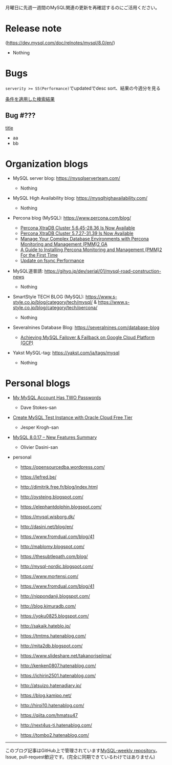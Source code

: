 月曜日に先週一週間のMySQL関連の更新を再確認するのにご活用ください。

# Release note

(https://dev.mysql.com/doc/relnotes/mysql/8.0/en/)

- Nothing

# Bugs

`serverity >= S5(Performance)`でupdatedでdesc sort、結果の今週分を見る

[条件を適用した検索結果](https://bugs.mysql.com/search.php?cmd=display&status=All&severity=-5&os=5&bug_age=0&order_by=mtime&direction=ASC&limit=30&mine=0&reorder_by=mtime)

## Bug #???

[title](url)

- aa
- bb

# Organization blogs

- MySQL server blog: https://mysqlserverteam.com/
  - Nothing

- MySQL High Availability blog: https://mysqlhighavailability.com/
  - Nothing

- Percona blog (MySQL): https://www.percona.com/blog/
  - [Percona XtraDB Cluster 5.6.45-28.36 Is Now Available](https://www.percona.com/blog/2019/09/17/percona-xtradb-cluster-5-6-45-28-36-is-now-available/)
  - [Percona XtraDB Cluster 5.7.27-31.39 Is Now Available](https://www.percona.com/blog/2019/09/18/percona-xtradb-cluster-5-7-27-31-39-is-now-available/)
  - [Manage Your Complex Database Environments with Percona Monitoring and Management (PMM)2 GA](https://www.percona.com/blog/2019/09/19/percona-monitoring-and-management-pmm-2-ga-is-now-available/)
  - [A Guide to Installing Percona Monitoring and Management (PMM)2 For the First Time](https://www.percona.com/blog/2019/09/19/installing-percona-monitoring-and-management-pmm-2-for-the-first-time/)
  - [Update on fsync Performance](https://www.percona.com/blog/2019/09/19/update-on-fsync-performance/)

- MySQL道普請: https://gihyo.jp/dev/serial/01/mysql-road-construction-news
  - Nothing

- SmartStyle TECH BLOG (MySQL): https://www.s-style.co.jp/blog/category/tech/mysql/ & https://www.s-style.co.jp/blog/category/tech/percona/
  - Nothing

- Severalnines Database Blog: https://severalnines.com/database-blog
  - [Achieving MySQL Failover & Failback on Google Cloud Platform (GCP)](https://severalnines.com/database-blog/achieving-mysql-failover-failback-google-cloud-platform-gcp)


- Yakst MySQL-tag: https://yakst.com/ja/tags/mysql
  - Nothing



# Personal blogs


- [My MySQL Account Has TWO Passwords](https://elephantdolphin.blogspot.com/2019/09/my-mysql-account-has-two-passwords.html)
  - Dave Stokes-san
- [Create MySQL Test Instance with Oracle Cloud Free Tier](https://mysql.wisborg.dk/2019/09/18/create-mysql-test-instance-with-oracle-cloud-free-tier/)
  - Jesper Krogh-san
- [MySQL 8.0.17 – New Features Summary](http://dasini.net/blog/en/)
  - Olivier Dasini-san



- personal
  - https://opensourcedba.wordpress.com/
  - https://lefred.be/
  - http://dimitrik.free.fr/blog/index.html
  - http://oysteing.blogspot.com/
  - https://elephantdolphin.blogspot.com/
  - https://mysql.wisborg.dk/
  - http://dasini.net/blog/en/
  - https://www.fromdual.com/blog/41
  - http://mablomy.blogspot.com/
  - https://thesubtlepath.com/blog/
  - http://mysql-nordic.blogspot.com/
  - https://www.mortensi.com/

  - https://www.fromdual.com/blog/41
  - http://nippondanji.blogspot.com/
  - http://blog.kimuradb.com/
  - https://yoku0825.blogspot.com/
  - http://sakaik.hateblo.jp/
  - https://tmtms.hatenablog.com/
  - http://mita2db.blogspot.com/
  - https://www.slideshare.net/takanorisejima/
  - http://kenken0807.hatenablog.com/
  - https://ichirin2501.hatenablog.com/
  - http://atsuizo.hatenadiary.jp/
  - https://blog.kamipo.net/
  - http://hiroi10.hatenablog.com/
  - https://qiita.com/hmatsu47
  - http://next4us-ti.hatenablog.com/
  - https://tombo2.hatenablog.com/



-----

このブログ記事はGitHub上で管理されています[MySQL-weekly repository](https://github.com/tom--bo/MySQL-weekly)。Issue, pull-request歓迎です。(完全に同期できているわけではありません)
